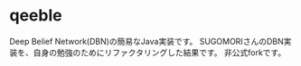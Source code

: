 # qeeble
Deep Belief Network(DBN)の簡易なJava実装です。
SUGOMORIさんのDBN実装を、自身の勉強のためにリファクタリングした結果です。
非公式forkです。

